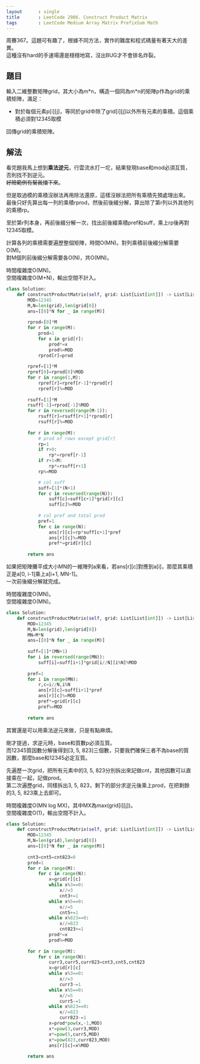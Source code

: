 ```yaml
---
layout      : single
title       : LeetCode 2906. Construct Product Matrix
tags        : LeetCode Medium Array Matrix PrefixSum Math
---
```

周賽367。這題可有趣了，根據不同方法，實作的難度和程式碼量有著天大的差異。  
這種沒有hard的手速場還是穩穩地寫，沒出BUG才不會排名炸裂。  

## 題目

輸入二維整數矩陣grid，其大小為m\*n，構造一個同為m\*n的矩陣p作為grid的乘積矩陣，滿足：  

- 對於每個元素p[i][j]，等同於grid中除了grid[i][j]以外所有元素的乘積。這個乘積必須對12345取模  

回傳grid的乘積矩陣。  

## 解法

看完題我馬上想到**乘法逆元**，行雲流水打一坨，結果發現base和mod必須互質，否則找不到逆元。  
~~好險範例有幫我擋下來~~。  

但是取過模的乘積沒辦法再用除法還原，這樣沒辦法把所有乘積先預處理出來。  
最後只好先算出每一列的乘積rprod，然後前後綴分解，算出除了第r列以外其他列的乘積rp。  

至於第r列本身，再前後綴分解一次，找出前後綴乘積pref和suff，乘上rp後再對12345取模。  

計算各列的乘積需要遍歷整個矩陣，時間O(MN)。對列乘積前後綴分解需要O(M)。  
對M個列前後綴分解需要各O(N)，共O(MN)。  

時間複雜度O(MN)。  
空間複雜度O(M+N)，輸出空間不計入。  

```python
class Solution:
    def constructProductMatrix(self, grid: List[List[int]]) -> List[List[int]]:
        MOD=12345
        M,N=len(grid),len(grid[0])
        ans=[[0]*N for _ in range(M)]
        
        rprod=[0]*M
        for r in range(M):
            prod=1
            for x in grid[r]:
                prod*=x
                prod%=MOD
            rprod[r]=prod
            
        rpref=[1]*M
        rpref[0]=rprod[0]%MOD
        for r in range(1,M):
            rpref[r]=rpref[r-1]*rprod[r]
            rpref[r]%=MOD
            
        rsuff=[1]*M
        rsuff[-1]=rprod[-1]%MOD
        for r in reversed(range(M-1)):
            rsuff[r]=rsuff[r+1]*rprod[r]
            rsuff[r]%=MOD
            
        for r in range(M):
            # prod of rows except grid[r]
            rp=1
            if r>0:
                rp*=rpref[r-1]
            if r+1<M:
                rp*=rsuff[r+1]
            rp%=MOD

            # col suff
            suff=[1]*(N+1)
            for c in reversed(range(N)):
                suff[c]=suff[c+1]*grid[r][c]
                suff[c]%=MOD
                
            # col pref and total prod
            pref=1
            for c in range(N):
                ans[r][c]=rp*suff[c+1]*pref
                ans[r][c]%=MOD
                pref*=grid[r][c]
            
        return ans
```

如果把矩陣攤平成大小MN的一維陣列a來看，若ans[r][c]對應到a[i]，那麼其乘積正是a[0, i-1]乘上a[i+1, MN-1]。  
一次前後綴分解就完成。  

時間複雜度O(MN)。  
空間複雜度O(MN)。  

```python
class Solution:
    def constructProductMatrix(self, grid: List[List[int]]) -> List[List[int]]:
        MOD=12345
        M,N=len(grid),len(grid[0])
        MN=M*N
        ans=[[0]*N for _ in range(M)]
        
        suff=[1]*(MN+1)
        for i in reversed(range(MN)):
            suff[i]=suff[i+1]*grid[i//N][i%N]%MOD
            
        pref=1
        for i in range(MN):
            r,c=i//N,i%N
            ans[r][c]=suff[i+1]*pref
            ans[r][c]%=MOD
            pref*=grid[r][c]
            pref%=MOD
        
        return ans
```

其實還是可以用乘法逆元來做，只是有點麻煩。  

剛才提過，求逆元時，base和質數p必須互質。  
而12345質因數分解後得到[3, 5, 823]三個數，只要我們確保三者不為base的質因數，那麼base和12345必定互質。  
  
先遍歷一次grid，把所有元素中的3, 5, 823分別拆出來記做cnt，其他因數可以直接乘在一起，記做prod。  
第二次遍歷grid，同樣拆出3, 5, 823，剩下的部分求逆元後乘上prod，在把剩餘的3, 5, 823乘上去即可。  

時間複雜度O(MN log MX)，其中MX為max(grid[i][j])。  
空間複雜度O(1)，輸出空間不計入。  

```python
class Solution:
    def constructProductMatrix(self, grid: List[List[int]]) -> List[List[int]]:
        MOD=12345
        M,N=len(grid),len(grid[0])
        ans=[[0]*N for _ in range(M)]
        
        cnt3=cnt5=cnt823=0
        prod=1
        for r in range(M):
            for c in range(N):
                x=grid[r][c]
                while x%3==0:
                    x//=3
                    cnt3+=1
                while x%5==0:
                    x//=5
                    cnt5+=1
                while x%823==0:
                    x//=823
                    cnt823+=1
                prod*=x
                prod%=MOD
                
        for r in range(M):
            for c in range(N):
                curr3,curr5,curr823=cnt3,cnt5,cnt823
                x=grid[r][c]
                while x%3==0:
                    x//=3
                    curr3-=1
                while x%5==0:
                    x//=5
                    curr5-=1
                while x%823==0:
                    x//=823
                    curr823-=1
                x=prod*pow(x,-1,MOD) 
                x*=pow(3,curr3,MOD)
                x*=pow(5,curr5,MOD)
                x*=pow(823,curr823,MOD)
                ans[r][c]=x%MOD
                
        return ans
```
